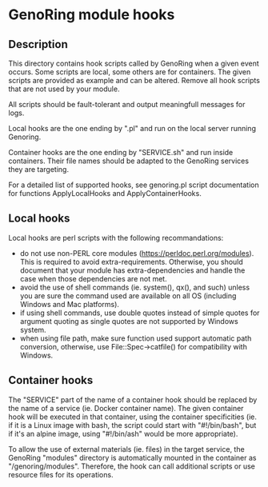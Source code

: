 # GenoRing module hooks

## Description

This directory contains hook scripts called by GenoRing when a given event
occurs. Some scripts are local, some others are for containers. The given
scripts are provided as example and can be altered. Remove all hook scripts that
are not used by your module.

All scripts should be fault-tolerant and output meaningfull messages for logs.

Local hooks are the one ending by ".pl" and run on the local server running
Genoring.

Container hooks are the one ending by "SERVICE.sh" and run inside containers.
Their file names should be adapted to the GenoRing services they are targeting.

For a detailed list of supported hooks, see genoring.pl script documentation for
functions ApplyLocalHooks and ApplyContainerHooks.

## Local hooks
Local hooks are perl scripts with the following recommandations:
- do not use non-PERL core modules (https://perldoc.perl.org/modules).
  This is required to avoid extra-requirements. Otherwise, you should document
  that your module has extra-dependencies and handle the case when those
  dependencies are not met.
- avoid the use of shell commands (ie. system(), qx(), and such) unless you are
  sure the command used are available on all OS (including Windows and Mac
  platforms).
- if using shell commands, use double quotes instead of simple quotes for
  argument quoting as single quotes are not supported by Windows system.
- when using file path, make sure function used support automatic path
  conversion, otherwise, use File::Spec->catfile() for compatibility with
  Windows.

## Container hooks

The "SERVICE" part of the name of a container hook should be replaced by the
name of a service (ie. Docker container name). The given container hook will be
executed in that container, using the container specificities (ie. if it is a
Linux image with bash, the script could start with "#!/bin/bash", but if it's an
alpine image, using "#!/bin/ash" would be more appropriate).

To allow the use of external materials (ie. files) in the target service, the
GenoRing "modules" directory is automatically mounted in the container as
"/genoring/modules". Therefore, the hook can call additional scripts or use
resource files for its operations.
